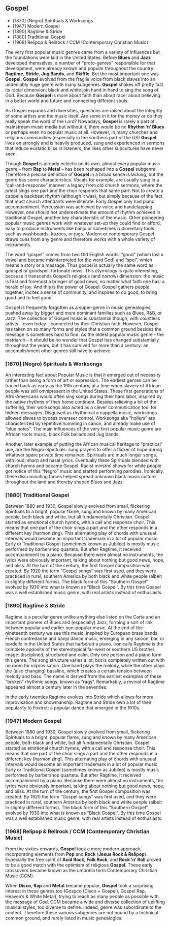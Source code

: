 ## Gospel
- [1870] (Negro) Spirituals & Worksongs
- [1947] Modern Gospel
- [1890] Ragtime & Stride
- [1880] Traditional Gospel
- [1968] Relipop & Relirock / CCM (Contemporary Christian Music)

The very first popular music genres came from a variety of influences but the foundations were laid in the United States. Before **Blues** and **Jazz** developed themselves, a number of “proto-genres” responsible for that development, were already known and popular throughout the country: **Ragtime**, **Stride**, **Jug Bands**, and **Skiffle**. But the most important one was **Gospel**. **Gospel** evolved from the fragile voice from black slaves into an undeniably huge genre with many subgenres. **Gospel** shakes off pretty fast its racial dimension: black and white join hand in hand to sing the song of God. Because **Gospel** is more about faith than about race; about believing in a better world and future and connecting different souls.

As Gospel expands and diversifies, questions are raised about the integrity of some artists and the music itself. Are some in it for the money or do they really speak the word of the Lord? Nowadays, **Gospel** is rarely a part of mainstream music media but without it, there would be no **Rhythm ‘n’ Blues** or perhaps even no popular music at all. However, in many churches and religious communities (especially in the southern part of the US) **Gospel** lives on strongly and is heavily produced, sung and experienced in sermons that induce ecstatic bliss in listeners, the likes other subcultures have never seen.

Though **Gospel** is already eclectic on its own, almost every popular music genre – from **Rap** to **Metal** – has been reshaped into a **Gospel** subgenre. Therefore a precise definition of **Gospel** in a broad sense is lacking, but the genre has some characteristics. Vocals for example, are usually sung in a “call-and-response” manner: a legacy from old church sermons, where the priest sings one part and the choir responds that same part. Not to create a cappella backbeat rhythm (although it was), but simply because of the fact that most church attendants were illiterate. Early Gospel only had piano accompaniment. Percussion was achieved by voice and handclapping. However, one should not underestimate the amount of rhythm achieved in traditional Gospel, another key characteristic of the music. Other pioneering popular music genres work with whatever set-up they could find or afford; easy to produce instruments like banjo or sometimes rudimentary tools such as washboards, kazoos, or jugs. Modern or contemporary Gospel draws cues from any genre and therefore works with a whole variety of instruments.

The word “gospel” comes from two Old English words: “good” (which lost a vowel and became misinterpreted for the word God) and “spel”, which means a story or a message. Thus gospel is actually the same word as godspel or goodspel: fortunate news. This etymology is quite interesting, because it transcends Gospel’s religious (and narrow) dimension: the music is first and foremost a bringer of good news, no matter what faith one has: a herald of joy. And this is the power of Gospel: Gospel gathers people together, incites a sense of community, and inspires to do good, to bring good and to feel good.

Gospel is frequently forgotten as a super-genre in music genealogies, pushed away by bigger and more dominant families such as Blues, R&B, or Jazz. The collection of Gospel music is substantial though, with countless artists – even today – connected by their Christian faith. However, Gospel has taken on so many forms and styles that a common ground besides the message is sometimes hard to find. As the oldest popular music genre - the matriarch – it should be no wonder that Gospel has changed substantially throughout the years, but it has survived for more than a century: an accomplishment other genres still have to achieve.

### [1870] (Negro) Spirituals & Worksongs
An interesting fact about Popular Music is that it emerged out of necessity rather than being a form of art or expression. The earliest genres can be traced back as early as the 19th century, at a time when slavery of African people was still omnipresent in the United States. These first generations of Afro-Americans would often sing songs during their hard labor, inspired by the native rhythms of their home continent. Besides relieving a bit of the suffering, their worksongs also acted as a clever communication tool for hidden messages. Disguised as rhythmical a cappella music, worksongs allowed slaves to bypass overseer control. Worksongs aka “hollers” are characterized by repetitive humming in canon, and already make use of “blue notes”. The main influences of the very first popular music genre are African roots music, black Folk ballads and Jug bands.

Another, later example of putting the African musical heritage to “practical” use, are the Negro-Spirituals: sung prayers to offer a flicker of hope during whatever spare private time remained. Spirituals are much longer songs, with loud, sharp and nasal lyrics. Eventually these Spirituals blended with church hymns and became Gospel. Racist minstrel shows for white people got notice of this “Negro” music and started performing parodies. Ironically, these discriminating farces helped spread unknown black music culture throughout the land and thereby shaped Blues and Jazz.
### [1880] Traditional Gospel
Between 1880 and 1930, Gospel slowly evolved from small, flickering Spirituals to a bright, popular flame, sung and known by many American people, both black and white, but all fundamentally Christian. Gospel started as emotional church hymns, with a call and response choir. This means that one part of the choir sings a part and the other responds in a different key (harmonizing). This alternating play of chords with unusual intervals would become an important trademark in a lot of popular music. Early or Traditional Gospel (sometimes known as Jubilee) is mostly music performed by barbershop quartets. But after Ragtime, it received accompaniment by a piano. Because there were almost no instruments, the lyrics were obviously important, talking about nothing but good news, hope, and bliss. At the turn of the century, the first Gospel composition was created. By 1920 the term “Gospel songs” was first used, and they were practiced in rural, southern America by both black and white people (albeit in slightly different forms). The black form of this “Southern Gospel” evolved by 1930 into what is known as “Black Gospel”. By this time Gospel was a well established music genre, with real artists instead of enthusiasts.
### [1890] Ragtime & Stride
Ragtime is a peculiar genre unlike anything else listed on the Carta and an important pioneer of Blues and (especially) Jazz, forming a sort of link between popular and earlier non-popular music. At the end of the nineteenth century we see this music, inspired by European brass bands, French contredanse and banjo dance music, emerging in any saloon, bar, or bordello in the United States that harbored a piano. Ironically Ragtime is the complete opposite of the stereotypical far-west or southern US brothel image: disciplined, structured and calm. Only one person and a piano form this genre. The song structure varies a lot, but is completely written out with no room for improvisation. One hand plays the melody, while the other plays the (also changing) bassline, which creates a certain tension between melody and bass. The name is derived from the earliest examples of these “broken” rhythmic songs, known as “rags”. Remarkably, a revival of Ragtime appeared almost a century later in the seventies.

In the early twenties Ragtime evolves into Stride which allows for more improvisation and showmanship. Ragtime and Stride own a lot of their popularity to Foxtrot: a popular dance that emerged in the 1910s.

### [1947] Modern Gospel
Between 1880 and 1930, Gospel slowly evolved from small, flickering Spirituals to a bright, popular flame, sung and known by many American people, both black and white, but all fundamentally Christian. Gospel started as emotional church hymns, with a call and response choir. This means that one part of the choir sings a part and the other responds in a different key (harmonizing). This alternating play of chords with unusual intervals would become an important trademark in a lot of popular music. Early or Traditional Gospel (sometimes known as Jubilee) is mostly music performed by barbershop quartets. But after Ragtime, it received accompaniment by a piano. Because there were almost no instruments, the lyrics were obviously important, talking about nothing but good news, hope, and bliss. At the turn of the century, the first Gospel composition was created. By 1920 the term “Gospel songs” was first used, and they were practiced in rural, southern America by both black and white people (albeit in slightly different forms). The black form of this “Southern Gospel” evolved by 1930 into what is known as “Black Gospel”. By this time Gospel was a well established music genre, with real artists instead of enthusiasts.

### [1968] Relipop & Relirock / CCM (Contemporary Christian Music)
From the sixties onwards, **Gospel** took a more modern approach, incorporating elements from **Pop** and **Rock** (**Jesus Rock & Relipop**). Especially the free spirit of **Acid Rock**, **Folk Rock**, and **Rock ‘n’ Roll** proved to be a good match with the optimism of religious **Gospel**. These early crossovers became known as the umbrella term Contemporary Christian Music (CCM).

When **Disco**, **Rap** and **Metal** became popular, **Gospel** took a surprising interest in these genres too (Gospco (Disco + Gospel), Gospel Rap, Heaven’s & White Metal), trying to reach as many people as possible with the message of God. CCM became a wide and diverse collection of uplifting musical styles, too diverse to define. Indeed, genre was subordinate to the content. Therefore these various subgenres are not bound by a technical common ground, and rarely listed in music genealogies.
